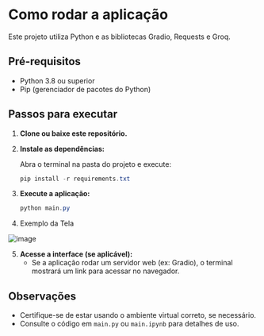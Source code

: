 # Como rodar a aplicação

Este projeto utiliza Python e as bibliotecas Gradio, Requests e Groq.

## Pré-requisitos
- Python 3.8 ou superior
- Pip (gerenciador de pacotes do Python)

## Passos para executar

1. **Clone ou baixe este repositório.**

2. **Instale as dependências:**

   Abra o terminal na pasta do projeto e execute:
   
   ```powershell
   pip install -r requirements.txt
   ```

3. **Execute a aplicação:**

   ```powershell
   python main.py
   ```
4. Exemplo da Tela
   
![image](https://github.com/user-attachments/assets/674aebc4-993f-43b3-a3aa-0d5360255bc8)

5. **Acesse a interface (se aplicável):**
   - Se a aplicação rodar um servidor web (ex: Gradio), o terminal mostrará um link para acessar no navegador.

## Observações
- Certifique-se de estar usando o ambiente virtual correto, se necessário.
- Consulte o código em `main.py` ou `main.ipynb` para detalhes de uso.

